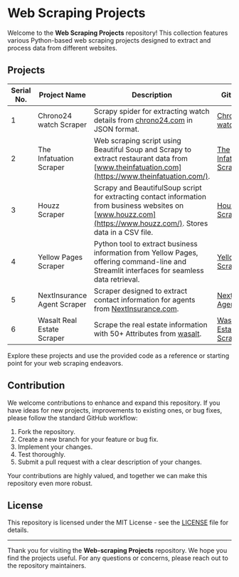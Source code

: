 # Web Scraping Projects

Welcome to the **Web Scraping Projects** repository! This collection features various Python-based web scraping projects designed to extract and process data from different websites.

## Projects

| Serial No. | Project Name                   | Description                                                                                        | GitHub Link                                              |
|------------|--------------------------------|----------------------------------------------------------------------------------------------------|----------------------------------------------------------|
| 1          | Chrono24 watch Scraper         | Scrapy spider for extracting watch details from [chrono24.com](https://chrono24.com/) in JSON format. | [Chrono24 watch Scraper](https://github.com/adil6572/chrono24-watch-scraper) |
| 2          | The Infatuation Scraper        | Web scraping script using Beautiful Soup and Scrapy to extract restaurant data from [www.theinfatuation.com](https://www.theinfatuation.com/). | [The Infatuation Scraper](https://github.com/adil6572/Infatuation-Web-Scraper) |
| 3          | Houzz Scraper                  | Scrapy and BeautifulSoup script for extracting contact information from business websites on [www.houzz.com](https://www.houzz.com/). Stores data in a CSV file. | [Houzz Scraper](https://github.com/adil6572/houzz-scraper) |
| 4          | Yellow Pages Scraper           | Python tool to extract business information from Yellow Pages, offering command-line and Streamlit interfaces for seamless data retrieval. | [Yellow Pages Scraper](https://github.com/adil6572/YP-business-scraper) |
| 5          | NextInsurance Agent Scraper    | Scraper designed to extract contact information for agents from [NextInsurance.com](https://www.nextinsurance.com/agents).                    | [NextInsurance Agent Scraper](https://github.com/adil6572/NextInsurance-Scraper) |
| 6          | Wasalt Real Estate Scraper   | Scrape the real estate information with 50+ Attributes from [wasalt](https://wasalt.com/en/sale/search).                    | [Wasalt Real Estate Scraper](https://github.com/adil6572/wasalt-real-estate-scraper) |

Explore these projects and use the provided code as a reference or starting point for your web scraping endeavors.

## Contribution

We welcome contributions to enhance and expand this repository. If you have ideas for new projects, improvements to existing ones, or bug fixes, please follow the standard GitHub workflow:

1. Fork the repository.
2. Create a new branch for your feature or bug fix.
3. Implement your changes.
4. Test thoroughly.
5. Submit a pull request with a clear description of your changes.

Your contributions are highly valued, and together we can make this repository even more robust.

## License

This repository is licensed under the MIT License - see the [LICENSE](LICENSE) file for details.

---

Thank you for visiting the **Web-scraping Projects** repository. We hope you find the projects useful. For any questions or concerns, please reach out to the repository maintainers.
